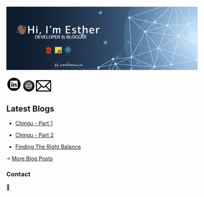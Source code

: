 ![Profile Banner](/img/banner.png)

<a href="https://www.linkedin.com/in/esther-agyare-boateng-004a3453/"><img src="/img/linkedin-icon.png" width=40></a>   <a href="http://estherboateng.co.uk/"><img src="/img/website-icon.png" width=30></a>   <a href="mailto:eagyare91@gmail.com"><img src="/img/mail-icon.png" width=40></a>








## Latest Blogs 

* [Chingu - Part 1](http://estherboateng.co.uk/chingu)

* [Chingu - Part 2](http://estherboateng.co.uk/chingupart2)

* [Finding The Right Balance](http://estherboateng.co.uk/balance)


<img src="/img/arrow.png" width=10> [More Blog Posts](http://estherboateng.co.uk/blog)



### Contact

:email: 

<!--
**Ess91/ess91** is a ✨ _special_ ✨ repository because its `README.md` (this file) appears on your GitHub profile.

Here are some ideas to get you started:

- 🔭 I’m currently working on ...
- 🌱 I’m currently learning ...
- 👯 I’m looking to collaborate on ...
- 🤔 I’m looking for help with ...
- 💬 Ask me about ...
- 📫 How to reach me: ...
- 😄 Pronouns: ...
- ⚡ Fun fact: ...
-->

